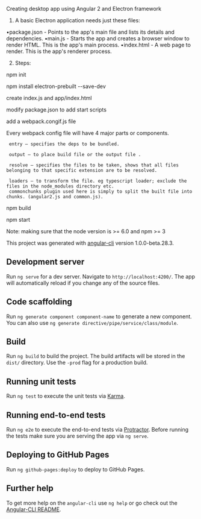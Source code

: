 Creating desktop app using Angular 2 and Electron framework

 1. A basic Electron application needs just these files:

•package.json - Points to the app's main file and lists its details and dependencies.
•main.js - Starts the app and creates a browser window to render HTML. This is the app's main process.
•index.html - A web page to render. This is the app's renderer process.

2. Steps:

 npm init
 
 npm install electron-prebuilt --save-dev

 create index.js and app/index.html

 modify package.json to add start scripts

 add a webpack.congif.js file 
 
 Every webpack config file will have 4 major parts or components.

     entry – specifies the deps to be bundled.

     output – to place build file or the output file .

     resolve – specifies the files to be taken, shows that all files belonging to that specific extension are to be resolved.

     loaders – to transform the file. eg typescript loader; exclude the files in the node_modules directory etc.
     commonchunks plugin used here is simply to split the built file into chunks. (angular2.js and common.js).
 
 npm build
 
 npm start
   
 Note: making sure that the node version is >= 6.0 and npm >= 3




This project was generated with [angular-cli](https://github.com/angular/angular-cli) version 1.0.0-beta.28.3.

## Development server
Run `ng serve` for a dev server. Navigate to `http://localhost:4200/`. The app will automatically reload if you change any of the source files.

## Code scaffolding

Run `ng generate component component-name` to generate a new component. You can also use `ng generate directive/pipe/service/class/module`.

## Build

Run `ng build` to build the project. The build artifacts will be stored in the `dist/` directory. Use the `-prod` flag for a production build.

## Running unit tests

Run `ng test` to execute the unit tests via [Karma](https://karma-runner.github.io).

## Running end-to-end tests

Run `ng e2e` to execute the end-to-end tests via [Protractor](http://www.protractortest.org/).
Before running the tests make sure you are serving the app via `ng serve`.

## Deploying to GitHub Pages

Run `ng github-pages:deploy` to deploy to GitHub Pages.

## Further help

To get more help on the `angular-cli` use `ng help` or go check out the [Angular-CLI README](https://github.com/angular/angular-cli/blob/master/README.md).
